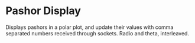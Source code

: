 # Pashor Display

Displays pashors in a polar plot, and update their values with comma separated numbers
received through sockets. Radio and theta, interleaved.
